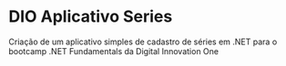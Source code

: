 # DIO Aplicativo Series
Criação de um aplicativo simples de cadastro de séries em .NET para o bootcamp .NET Fundamentals da Digital Innovation One
